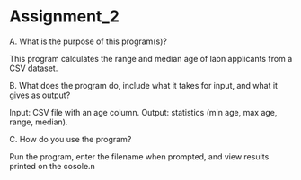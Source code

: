 # Assignment_2
A. What is the purpose of this program(s)?  

This program calculates the range and median age of laon applicants from a CSV dataset.


B. What does the program do, include what it takes for input, and what it gives as output?

Input: CSV file with an age column. Output: statistics (min age, max age, range, median).


C. How do you use the program?

Run the program, enter the filename when prompted, and view results printed on the cosole.n
